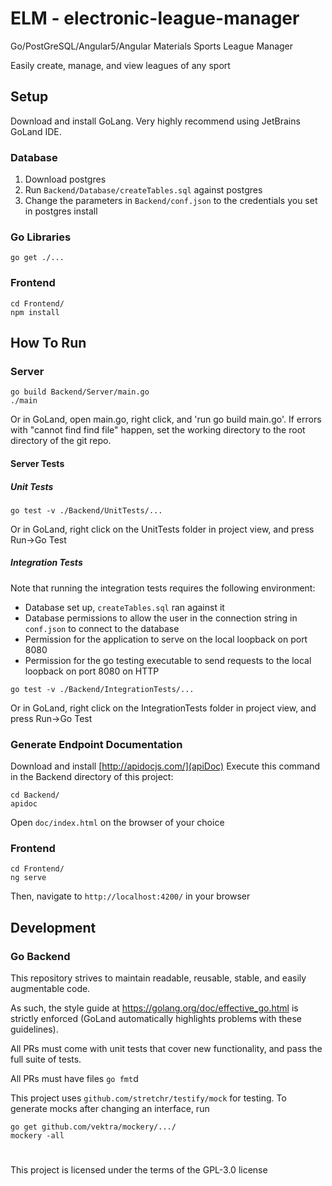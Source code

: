 # ELM  - electronic-league-manager
Go/PostGreSQL/Angular5/Angular Materials Sports League Manager

Easily create, manage, and view leagues of any sport

## Setup
Download and install GoLang. Very highly recommend using JetBrains GoLand IDE.

### Database
1. Download postgres
2. Run `Backend/Database/createTables.sql` against postgres
3. Change the parameters in `Backend/conf.json` to the credentials you set in postgres install

### Go Libraries
```
go get ./...
```

### Frontend
```
cd Frontend/
npm install
```

## How To Run

### Server
```
go build Backend/Server/main.go
./main
```

Or in GoLand, open main.go, right click, and 'run go build main.go'.
If errors with "cannot find find file" happen, set the working directory to the
root directory of the git repo.

#### Server Tests

##### Unit Tests
```
go test -v ./Backend/UnitTests/...
```

Or in GoLand, right click on the UnitTests folder in project view, and press Run->Go Test

##### Integration Tests

Note that running the integration tests requires the following environment:

* Database set up, `createTables.sql` ran against it
* Database permissions to allow the user in the connection string in `conf.json` to connect to the database
* Permission for the application to serve on the local loopback on port 8080
* Permission for the go testing executable to send requests to the local loopback on port 8080 on HTTP

```
go test -v ./Backend/IntegrationTests/...
```
Or in GoLand, right click on the IntegrationTests folder in project view, and press Run->Go Test

### Generate Endpoint Documentation
Download and install [http://apidocjs.com/](apiDoc)
Execute this command in the Backend directory of this project:
```
cd Backend/
apidoc
```
Open `doc/index.html` on the browser of your choice

### Frontend

```
cd Frontend/
ng serve
```

Then, navigate to `http://localhost:4200/` in your browser

## Development

### Go Backend

This repository strives to maintain readable, reusable, stable, and easily augmentable code.

As such, the style guide at https://golang.org/doc/effective_go.html is strictly enforced (GoLand automatically highlights
problems with these guidelines).

All PRs must come with unit tests that cover new functionality, and pass the full suite of tests.

All PRs must have files `go fmt`d

This project uses `github.com/stretchr/testify/mock` for testing. To generate mocks after changing an interface, run
```
go get github.com/vektra/mockery/.../
mockery -all
```

#

This project is licensed under the terms of the GPL-3.0 license